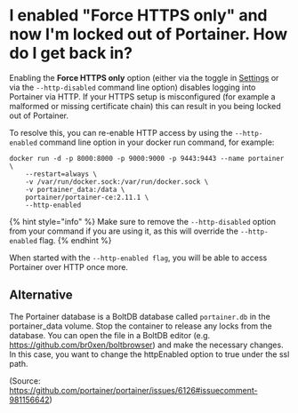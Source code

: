 # I enabled "Force HTTPS only" and now I'm locked out of Portainer. How do I get back in?

Enabling the **Force HTTPS only** option (either via the toggle in [Settings](../../admin/settings/#force-https-only) or via the `--http-disabled` command line option) disables logging into Portainer via HTTP. If your HTTPS setup is misconfigured (for example a malformed or missing certificate chain) this can result in you being locked out of Portainer.

To resolve this, you can re-enable HTTP access by using the `--http-enabled` command line option in your docker run command, for example:

```
docker run -d -p 8000:8000 -p 9000:9000 -p 9443:9443 --name portainer \
    --restart=always \
    -v /var/run/docker.sock:/var/run/docker.sock \
    -v portainer_data:/data \
    portainer/portainer-ce:2.11.1 \
    --http-enabled
```

{% hint style="info" %}
Make sure to remove the `--http-disabled` option from your command if you are using it, as this will override the `--http-enabled` flag.
{% endhint %}

When started with the `--http-enabled flag`, you will be able to access Portainer over HTTP once more.

## Alternative

The Portainer database is a BoltDB database called `portainer.db` in the portainer_data volume.
Stop the container to release any locks from the database.
You can open the file in a BoltDB editor (e.g. https://github.com/br0xen/boltbrowser) and make the necessary changes. 
In this case, you want to change the httpEnabled option to true under the ssl path.

(Source: https://github.com/portainer/portainer/issues/6126#issuecomment-981156642)

